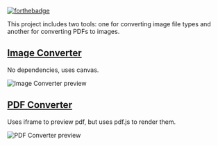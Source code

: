 [![forthebadge](https://forthebadge.com/images/badges/uses-html.svg)](https://forthebadge.com)

This project includes two tools: one for converting image file types and another for converting PDFs to images.

## [Image Converter](https://bluescorpian.github.io/web-image-converter/image.html)

No dependencies, uses canvas.

![Image Converter preview](https://i.imgur.com/byyQwGJ.png)

## [PDF Converter](https://bluescorpian.github.io/web-image-converter/pdf.html)

Uses iframe to preview pdf, but uses pdf.js to render them.

![PDF Converter preview](https://i.imgur.com/vctGi79.png)
